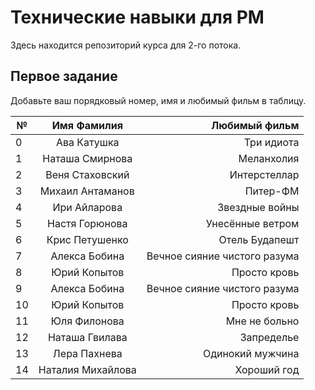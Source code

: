 # Технические навыки для PM
Здесь находится репозиторий курса для 2-го потока. 

## Первое задание

Добавьте ваш порядковый номер, имя и любимый фильм в таблицу.

| № | Имя Фамилия     | Любимый фильм                          |
| - |:---------------:| --------------------------------------:|
| 0 | Ава Катушка     | Три идиота                             |
| 1 | Наташа Смирнова | Меланхолия                             |
| 2 | Веня Стаховский | Интерстеллар                           |
| 3 | Михаил Антаманов| Питер-ФМ                               |
| 4 | Ири Айларова    | Звездные войны                         |
| 5 | Настя Горюнова  | Унесённые ветром                       |
| 6 | Крис Петушенко  | Отель Будапешт                         |
| 7 | Алекса Бобина   | Вечное сияние чистого разума           |
| 8 | Юрий Копытов    | Просто кровь                           |
| 9 | Алекса Бобина   | Вечное сияние чистого разума           |
|10 | Юрий Копытов    | Просто кровь                           |
|11 | Юля Филонова    | Мне не больно                          |
|12 | Наташа Гвилава  | Запределье                             |
|13 | Лера Пахнева    | Одинокий мужчина                       |
|14 |Наталия Михайлова| Хороший год                            |